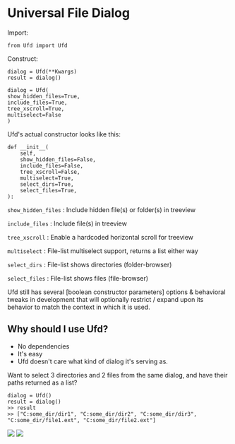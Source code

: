 # Universal File Dialog

Import:

`from Ufd import Ufd`

Construct:
```
dialog = Ufd(**Kwargs)
result = dialog()
```

```
dialog = Ufd(
show_hidden_files=True,
include_files=True,
tree_xscroll=True,
multiselect=False
)
```

Ufd's actual constructor looks like this:

```
def __init__(
    self,
    show_hidden_files=False,
    include_files=False,
    tree_xscroll=False,
    multiselect=True,
    select_dirs=True,
    select_files=True,
):
```

`show_hidden_files` : Include hidden file(s) or folder(s) in treeview

`include_files`     : Include file(s) in treeview

`tree_xscroll`      : Enable a hardcoded horizontal scroll for treeview 

`multiselect`       : File-list multiselect support, returns a list either way

`select_dirs`       : File-list shows directories (folder-browser)

`select_files`      : File-list shows files (file-browser)

Ufd still has several [boolean constructor parameters] options & behavioral tweaks in development that will optionally restrict / expand upon its behavior to match the context in which it is used. 

## Why should I use Ufd?
- No dependencies
- It's easy
- Ufd doesn't care what kind of dialog it's serving as. 

Want to select 3 directories and 2 files from the same dialog, and have their paths returned as a list? 

```
dialog = Ufd()
result = dialog()
>> result
>> ["C:some_dir/dir1", "C:some_dir/dir2", "C:some_dir/dir3", "C:some_dir/file1.ext", "C:some_dir/file2.ext"]
```


<img  src="https://i.imgur.com/1X8c48Y.png">
<img  src="https://i.imgur.com/XLXe8Nc.png">